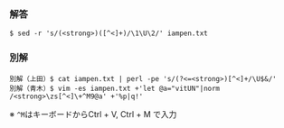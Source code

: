 ### 解答
```
$ sed -r 's/(<strong>)([^<]+)/\1\U\2/' iampen.txt
```
### 別解
```
別解（上田）$ cat iampen.txt | perl -pe 's/(?<=<strong>)[^<]+/\U$&/'
別解（青木）$ vim -es iampen.txt +'let @a="vitUN"|norm /<strong>\zs[^<]\+^M9@a' +'%p|q!'
```
※ `^M`はキーボードからCtrl + V, Ctrl + M で入力
